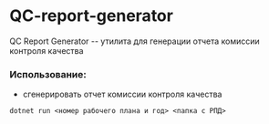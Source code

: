 # QC-report-generator
QC Report Generator -- утилита для генерации отчета комиссии контроля качества

### Использование:
* сгенерировать отчет комиссии контроля качества

`dotnet run <номер рабочего плана и год> <папка с РПД>`
